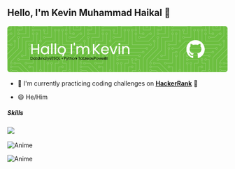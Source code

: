 ## Hello, I'm Kevin Muhammad Haikal 👋

![Kevinmhaikal](img/github-header-image.png)

<!--
**Kevinmhaikal/Kevinmhaikal** is a ✨ _special_ ✨ repository because its `README.md` (this file) appears on your GitHub profile.

Here are some ideas to get you started:

- 🔭 I’m currently working on ...
- 🌱 I’m currently learning ...
- 👯 I’m looking to collaborate on ...
- 🤔 I’m looking for help with ...
- 💬 Ask me about ...
- 📫 How to reach me: ...
- 😄 Pronouns: ...
- ⚡ Fun fact: ...
-->

- 🌱 I'm currently practicing coding challenges on [**HackerRank**](https://www.hackerrank.com/profile/kevinmuhhaikal) 📖


- 😄 He/Him



##### Skills

<img src="https://img.shields.io/badge/Python-FFD43B?style=for-the-badge&logo=python&logoColor=blue" />




![Anime](https://media.giphy.com/media/v1.Y2lkPTc5MGI3NjExbG9hZXkxaWM2aGhocDVpbHF0eGpnZzRtb255NDR6cXFmNjVmOXpiaSZlcD12MV9naWZzX3NlYXJjaCZjdD1n/naiatn5LxTOsU/giphy.gif)

![Anime](https://media.giphy.com/media/v1.Y2lkPTc5MGI3NjExbG9hZXkxaWM2aGhocDVpbHF0eGpnZzRtb255NDR6cXFmNjVmOXpiaSZlcD12MV9naWZzX3NlYXJjaCZjdD1n/naiatn5LxTOsU/giphy.gif)

